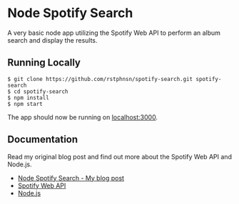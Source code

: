 # Node Spotify Search

A very basic node app utilizing the Spotify Web API to perform an album search and display the results.

## Running Locally

```
$ git clone https://github.com/rstphnsn/spotify-search.git spotify-search
$ cd spotify-search
$ npm install
$ npm start
```

The app should now be running on [localhost:3000](http://localhost:3000/).

## Documentation

Read my original blog post and find out more about the Spotify Web API and Node.js.

- [Node Spotify Search - My blog post](http://stphnsn.com/blog/node-spotify-search)
- [Spotify Web API](https://developer.spotify.com/web-api/)
- [Node.js](https://nodejs.org/)
